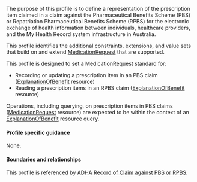 The purpose of this profile is to define a representation of the prescription item claimed in a claim against the Pharmaceutical Benefits Scheme (PBS) or Repatriation Pharmaceutical Benefits Scheme (RPBS) for the electronic exchange of health information between individuals, healthcare providers, and the My Health Record system infrastructure in Australia.

This profile identifies the additional constraints, extensions, and value sets that build on and extend [MedicationRequest](http://hl7.org/fhir/R4/medicationrequest.html) that are supported. 

This profile is designed to set a MedicationRequest standard for:
* Recording or updating a prescription item in an PBS claim ([ExplanationOfBenefit](http://hl7.org/fhir/R4/explanationofbenefit.html) resource)
* Reading a prescription items in an RPBS claim ([ExplanationOfBenefit](http://hl7.org/fhir/R4/explanationofbenefit.html) resource)

Operations, including querying, on prescription items in PBS claims ([MedicationRequest](http://hl7.org/fhir/R4/medicationrequest.html) resource) are expected to be within the context of an [ExplanationOfBenefit](http://hl7.org/fhir/R4/explanationofbenefit.html) resource query.


#### Profile specific guidance
None.

#### Boundaries and relationships
This profile is referenced by 
[ADHA Record of Claim against PBS or RPBS](StructureDefinition-dh-explanationofbenefit-medicare-pbs-1.html).